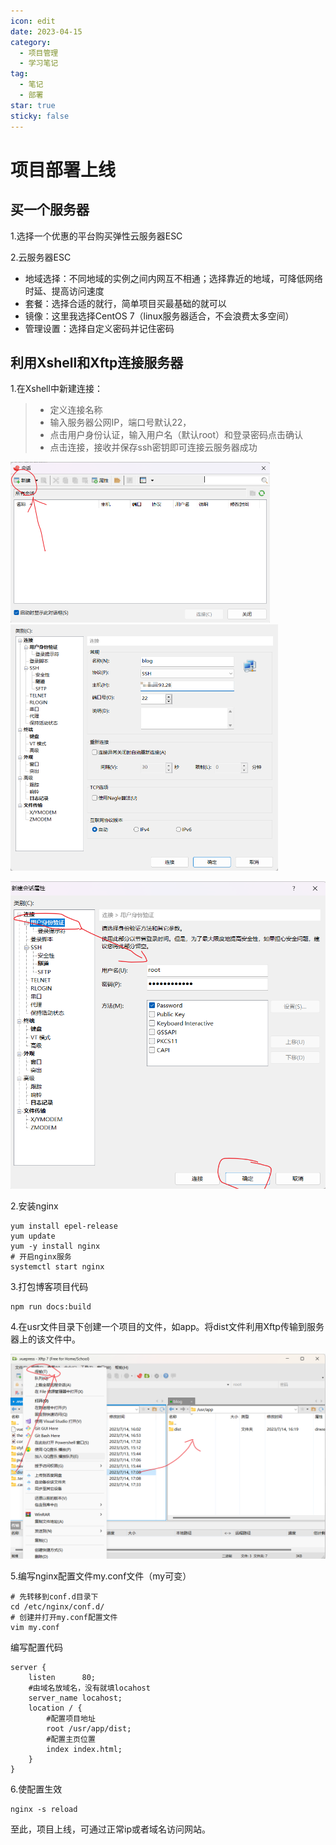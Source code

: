 ```yaml
---
icon: edit
date: 2023-04-15
category:
  - 项目管理
  - 学习笔记
tag:
  - 笔记
  - 部署
star: true
sticky: false
---
```


# 项目部署上线
<!-- more -->
## 买一个服务器

1.选择一个优惠的平台购买弹性云服务器ESC

2.云服务器ESC

- 地域选择：不同地域的实例之间内网互不相通；选择靠近的地域，可降低网络时延、提高访问速度
- 套餐：选择合适的就行，简单项目买最基础的就可以
- 镜像：这里我选择CentOS 7（linux服务器适合，不会浪费太多空间）
- 管理设置：选择自定义密码并记住密码

## 利用Xshell和Xftp连接服务器

1.在Xshell中新建连接：

> - 定义连接名称
> - 输入服务器公网IP，端口号默认22，
> - 点击用户身份认证，输入用户名（默认root）和登录密码点击确认
> - 点击连接，接收并保存ssh密钥即可连接云服务器成功

<img src="./assets/image-20230714214608803.png" alt="image-20230714214608803" style="zoom: 50%;" /><img src="./assets/image-20230714214824499.png" alt="image-20230714214824499" style="zoom: 50%;" />

<img src="./assets/image-20230714214952546.png" alt="image-20230714214952546" style="zoom: 67%;" />

2.安装nginx

```shell
yum install epel-release
yum update
yum -y install nginx
# 开启nginx服务
systemctl start nginx 
```

3.打包博客项目代码

```shell
npm run docs:build
```

4.在usr文件目录下创建一个项目的文件，如app。将dist文件利用Xftp传输到服务器上的该文件中。

![image-20230714220343377](./assets/image-20230714220343377.png)

5.编写nginx配置文件my.conf文件（my可变）

```shell
# 先转移到conf.d目录下
cd /etc/nginx/conf.d/
# 创建并打开my.conf配置文件
vim my.conf
```

编写配置代码

```properties
server {
	listen		80;
	#由域名放域名，没有就填locahost
	server_name	locahost; 
	location / {
		#配置项目地址
		root /usr/app/dist; 
		#配置主页位置
		index index.html; 
	}
}
```

6.使配置生效

```shell
nginx -s reload
```

至此，项目上线，可通过正常ip或者域名访问网站。